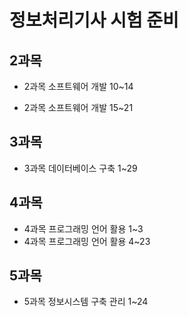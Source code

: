 # 정보처리기사 시험 준비

## 2과목

- 2과목 소프트웨어 개발 10~14

- 2과목 소프트웨어 개발 15~21

## 3과목

- 3과목 데이터베이스 구축 1~29

## 4과목

- 4과목 프로그래밍 언어 활용 1~3
- 4과목 프로그래밍 언어 활용 4~23

## 5과목

- 5과목 정보시스템 구축 관리 1~24
